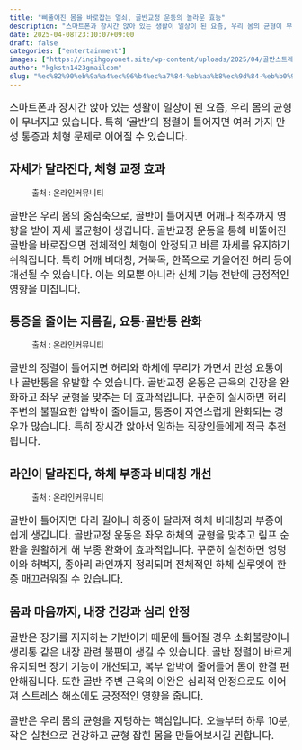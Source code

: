 ```yaml
---
title: "삐뚤어진 몸을 바로잡는 열쇠, 골반교정 운동의 놀라운 효능"
description: "스마트폰과 장시간 앉아 있는 생활이 일상이 된 요즘, 우리 몸의 균형이 무너지고 있습니다. 특히 ‘골반’의 정렬이 틀어지면 여러 가지 만성 통증과 체형 문제로 이어질 수 있습니다."
date: 2025-04-08T23:10:07+09:00
draft: false
categories: ["entertainment"]
images: ["https://ingihgoyonet.site/wp-content/uploads/2025/04/골반스트레칭-1024x683.jpg", "https://ingihgoyonet.site/wp-content/uploads/2025/04/골반운동-1024x683.jpg", "https://ingihgoyonet.site/wp-content/uploads/2025/04/골반관리-1024x699.jpg"]
author: "kgkstn1423gmailcom"
slug: "%ec%82%90%eb%9a%a4%ec%96%b4%ec%a7%84-%eb%aa%b8%ec%9d%84-%eb%b0%94%eb%a1%9c%ec%9e%a1%eb%8a%94-%ec%97%b4%ec%87%a0-%ea%b3%a8%eb%b0%98%ea%b5%90%ec%a0%95-%ec%9a%b4%eb%8f%99%ec%9d%98-%eb%86%80%eb%9d%bc"
---
```


<p style="font-size:18px">스마트폰과 장시간 앉아 있는 생활이 일상이 된 요즘, 우리 몸의 균형이 무너지고 있습니다. 특히 ‘골반’의 정렬이 틀어지면 여러 가지 만성 통증과 체형 문제로 이어질 수 있습니다.</p> <h2 >자세가 달라진다, <strong>체형 교정 효과</strong></h2> <figure ><img src="https://ingihgoyonet.site/wp-content/uploads/2025/04/골반스트레칭-1024x683.jpg" alt="" style="aspect-ratio:16/9;object-fit:cover"/><figcaption >출처 : 온라인커뮤니티</figcaption></figure> <p style="font-size:18px">골반은 우리 몸의 중심축으로, 골반이 틀어지면 어깨나 척추까지 영향을 받아 자세 불균형이 생깁니다. 골반교정 운동을 통해 비뚤어진 골반을 바로잡으면 전체적인 체형이 안정되고 바른 자세를 유지하기 쉬워집니다. 특히 어깨 비대칭, 거북목, 한쪽으로 기울어진 허리 등이 개선될 수 있습니다. 이는 외모뿐 아니라 신체 기능 전반에 긍정적인 영향을 미칩니다.</p> <h2 >통증을 줄이는 지름길, <strong>요통·골반통 완화</strong></h2> <figure ><img src="https://ingihgoyonet.site/wp-content/uploads/2025/04/골반운동-1024x683.jpg" alt="" style="aspect-ratio:16/9;object-fit:cover"/><figcaption >출처 : 온라인커뮤니티</figcaption></figure> <p style="font-size:18px">골반의 정렬이 틀어지면 허리와 하체에 무리가 가면서 만성 요통이나 골반통을 유발할 수 있습니다. 골반교정 운동은 근육의 긴장을 완화하고 좌우 균형을 맞추는 데 효과적입니다. 꾸준히 실시하면 허리 주변의 불필요한 압박이 줄어들고, 통증이 자연스럽게 완화되는 경우가 많습니다. 특히 장시간 앉아서 일하는 직장인들에게 적극 추천됩니다.</p> <h2 >라인이 달라진다, 하체 부종과 비대칭 개선</h2> <figure ><img src="https://ingihgoyonet.site/wp-content/uploads/2025/04/골반관리-1024x699.jpg" alt="" style="aspect-ratio:16/9;object-fit:cover"/><figcaption >출처 : 온라인커뮤니티</figcaption></figure> <p style="font-size:18px">골반이 틀어지면 다리 길이나 하중이 달라져 하체 비대칭과 부종이 쉽게 생깁니다. 골반교정 운동은 좌우 하체의 균형을 맞추고 림프 순환을 원활하게 해 부종 완화에 효과적입니다. 꾸준히 실천하면 엉덩이와 허벅지, 종아리 라인까지 정리되며 전체적인 하체 실루엣이 한층 매끄러워질 수 있습니다.</p> <h2 >몸과 마음까지, 내장 건강과 심리 안정</h2> <p style="font-size:18px">골반은 장기를 지지하는 기반이기 때문에 틀어질 경우 소화불량이나 생리통 같은 내장 관련 불편이 생길 수 있습니다. 골반 정렬이 바르게 유지되면 장기 기능이 개선되고, 복부 압박이 줄어들어 몸이 한결 편안해집니다. 또한 골반 주변 근육의 이완은 심리적 안정으로도 이어져 스트레스 해소에도 긍정적인 영향을 줍니다.</p> <p style="font-size:18px">골반은 우리 몸의 균형을 지탱하는 핵심입니다. 오늘부터 하루 10분, 작은 실천으로 건강하고 균형 잡힌 몸을 만들어보시길 권합니다.</p>